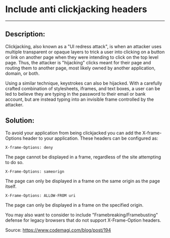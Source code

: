 # Include anti clickjacking headers
-------

## Description:

Clickjacking, also known as a "UI redress attack", is when an attacker uses multiple
transparent or opaque layers to trick a user into clicking on a button or link on another
page when they were intending to click on the top level page. Thus, the attacker is
"hijacking" clicks meant for their page and routing them to another page, most likely
owned by another application, domain, or both.

Using a similar technique, keystrokes can also be hijacked. With a carefully crafted
combination of stylesheets, iframes, and text boxes, a user can be led to believe they
are typing in the password to their email or bank account, but are instead typing into an
invisible frame controlled by the attacker.

## Solution:

To avoid your application from being clickjacked you can add the X-frame-Options header
to your application. These headers can be configured as:

    X-frame-Options: deny

The page cannot be displayed in a frame, regardless of the site attempting to do so.

    X-Frame-Options: sameorign  

The page can only be displayed in a frame on the same origin as the page itself.

    X-Frame-Options: ALLOW-FROM uri

The page can only be displayed in a frame on the specified origin.

You may also want to consider to include "Framebreaking/Framebusting" defense for legacy
browsers that do not support X-Frame-Option headers.

Source:
https://www.codemagi.com/blog/post/194
